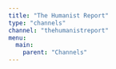 ```yaml
---
title: "The Humanist Report"
type: "channels"
channel: "thehumanistreport"
menu:
  main:
    parent: "Channels"
---
```

